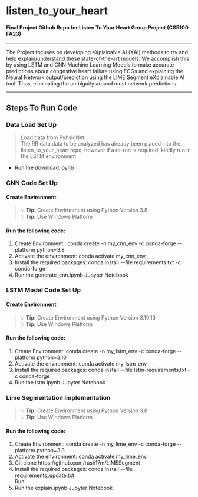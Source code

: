 # listen_to_your_heart <br>
#### Final Project Github Repo for Listen To Your Heart Group Project (CS5100 FA23)
_____________________

The Project focuses on developing eXplainable AI (XAI) methods to try and help explain/understand these state-of-the-art models. We accomplish this by using LSTM and CNN Machine Learning Models to make accurate predictions about congestive heart failure using ECGs and explaining the Neural Network output/prediction using the LIME Segment eXplainable AI tool. Thus, eliminating the ambiguity around most network predictions.
_____________________________
## Steps To Run Code  <br>

### Data Load Set Up  <br>
> Load data from PyhsioNet  <br>
The RR data data to be analyzed has already been placed into the listen_to_your_heart repo, however if a re-run is required, kindly run in the LSTM environment <br>
* Run the download.ipynb <br>

### CNN Code Set Up  <br>
#### Create Environment <br>
> :bulb: **Tip:** Create Environment using Python Version 3.8 <br>
> :bulb: **Tip:** Use Windows Platform <br>

#### Run the following code: <br>
<ol>
  <li> Create Environment : conda create -n my_cnn_env -c conda-forge --platform python=3.8 </li>
  <li> Activate the environment: conda activate my_cnn_env </li>
  <li> Install the required packages: conda install --file requirements.txt -c conda-forge</li>
  <li> Run the generate_cnn.ipynb Jupyter Notebook </li>
</ol>

### LSTM Model Code Set Up 
#### Create Environment <br>
> :bulb: **Tip:** Create Environment using Python Version 3.10.13 <br>
> :bulb: **Tip:** Use Windows Platform <br>
#### Run the following code: <br>
<ol>
  <li> Create Environment: conda create -n my_lstm_env -c conda-forge --platform  python=3.10 </li>
  <li> Activate the environment: conda activate my_lstm_env</li>
  <li> Install the required packages: conda install --file lstm-requirements.txt -c conda-forge</li>
  <li> Run the lstm.ipynb Jupyter Notebook </li>
</ol>

### Lime Segmentation Implementation 
> :bulb: **Tip:** Create Environment using Python Version 3.8 <br>
> :bulb: **Tip:** Use Windows Platform <br>

#### Run the following code: <br>

<ol>
  <li> Create Environment: conda create -n my_lime_env -c conda-forge --platform python=3.8 </li>
  <li> Activate the environment: conda activate my_lime_env </li>
  <li> Git clone https://github.com/rush17m/LIMESegment </li>
  <li> Install the required packages: conda install --file requirements_update.txt </li>
  Run:
  <li> Run the explain.ipynb Jupyter Notebook </li>
</ol>






